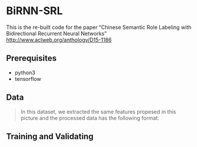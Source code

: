 # BiRNN-SRL
This is the re-built code for the paper “Chinese Semantic Role Labeling with Bidirectional Recurrent Neural
Networks” http://www.aclweb.org/anthology/D15-1186
## Prerequisites
+ python3
+ tensorflow
## Data
> In this dataset, we extracted the same features propesed in this picture and the processed data has the following format:

## Training and Validating
